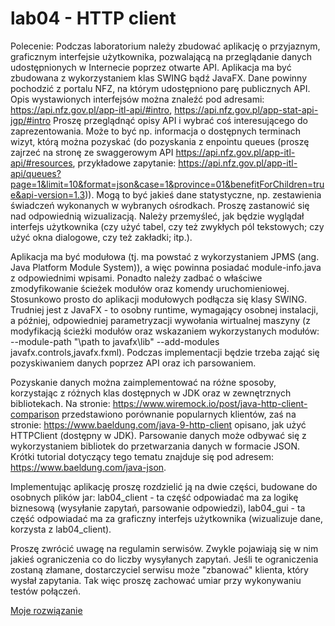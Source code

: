 # lab04 - HTTP client

Polecenie:
Podczas laboratorium należy zbudować aplikację o przyjaznym, graficznym interfejsie użytkownika, pozwalającą na przeglądanie danych udostępnionych w Internecie poprzez otwarte API. Aplikacja ma być zbudowana z wykorzystaniem klas SWING bądź JavaFX.
Dane powinny pochodzić z portalu NFZ, na którym udostępniono parę publicznych API. Opis wystawionych interfejsów można znaleźć pod adresami: https://api.nfz.gov.pl/app-itl-api/#intro, https://api.nfz.gov.pl/app-stat-api-jgp/#intro
Proszę przeglądnąć opisy API i wybrać coś interesującego do zaprezentowania. Może to być np. informacja o dostępnych terminach wizyt, którą można pozyskać (do pozyskania z enpointu queues (proszę zajrzeć na stronę ze swaggerowym API https://api.nfz.gov.pl/app-itl-api/#resources, przykładowe zapytanie: https://api.nfz.gov.pl/app-itl-api/queues?page=1&limit=10&format=json&case=1&province=01&benefitForChildren=true&api-version=1.3)). Mogą to być jakieś dane statystyczne, np. zestawienia świadczeń wykonanych w wybranych ośrodkach.
Proszę zastanowić się nad odpowiednią wizualizacją. Należy przemyśleć, jak będzie wyglądał interfejs użytkownika (czy użyć tabel, czy też zwykłych pól tekstowych; czy użyć okna dialogowe, czy też zakładki; itp.).

Aplikacja ma być modułowa (tj. ma powstać z wykorzystaniem JPMS (ang. Java Platform Module System)), a więc powinna posiadać module-info.java z odpowiednimi wpisami. Ponadto należy zadbać o właściwe zmodyfikowanie ścieżek modułów oraz komendy uruchomieniowej. Stosunkowo prosto do aplikacji modułowych podłącza się klasy SWING. Trudniej jest z JavaFX - to osobny runtime, wymagający osobnej instalacji, a później, odpowiedniej parametryzacji wywołania wirtualnej maszyny (z modyfikacją ścieżki modułów oraz wskazaniem wykorzystanych modułów: --module-path "\path to javafx\lib" --add-modules javafx.controls,javafx.fxml).
Podczas implementacji będzie trzeba zająć się pozyskiwaniem danych poprzez API oraz ich parsowaniem.

Pozyskanie danych można zaimplementować na różne sposoby, korzystając z różnych klas dostępnych w JDK oraz w zewnętrznych bibliotekach. Na stronie: https://www.wiremock.io/post/java-http-client-comparison przedstawiono porównanie popularnych klientów, zaś na stronie: https://www.baeldung.com/java-9-http-client opisano, jak użyć HTTPClient (dostępny w JDK).
Parsowanie danych może odbywać się z wykorzystaniem bibliotek do przetwarzania danych w formacie JSON. Krótki tutorial dotyczący tego tematu znajduje się pod adresem: https://www.baeldung.com/java-json.

Implementując aplikację proszę rozdzielić ją na dwie części, budowane do osobnych plików jar:
lab04_client - ta część odpowiadać ma za logikę biznesową (wysyłanie zapytań, parsowanie odpowiedzi),
lab04_gui - ta część odpowiadać ma za graficzny interfejs użytkownika (wizualizuje dane, korzysta z lab04_client).

Proszę zwrócić uwagę na regulamin serwisów. Zwykle pojawiają się w nim jakieś ograniczenia co do liczby wysyłanych zapytań. Jeśli te ograniczenia zostaną złamane, dostarczyciel serwisu może "zbanować" klienta, który wysłał zapytania. Tak więc proszę zachować umiar przy wykonywaniu testów połączeń.

[Moje rozwiązanie](Lab04)